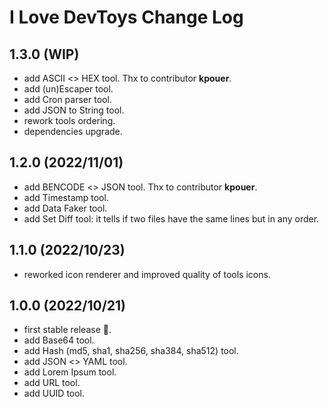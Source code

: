 # I Love DevToys Change Log

## 1.3.0 (WIP)
* add ASCII <> HEX tool. Thx to contributor **kpouer**.
* add (un)Escaper tool.
* add Cron parser tool.
* add JSON to String tool.
* rework tools ordering.
* dependencies upgrade.

## 1.2.0 (2022/11/01)
* add BENCODE <> JSON tool. Thx to contributor **kpouer**.
* add Timestamp tool.
* add Data Faker tool.
* add Set Diff tool: it tells if two files have the same lines but in any order.

## 1.1.0 (2022/10/23)
* reworked icon renderer and improved quality of tools icons.

## 1.0.0 (2022/10/21)
* first stable release 🎉.
* add Base64 tool.
* add Hash (md5, sha1, sha256, sha384, sha512) tool.
* add JSON <> YAML tool.
* add Lorem Ipsum tool.
* add URL tool.
* add UUID tool.
